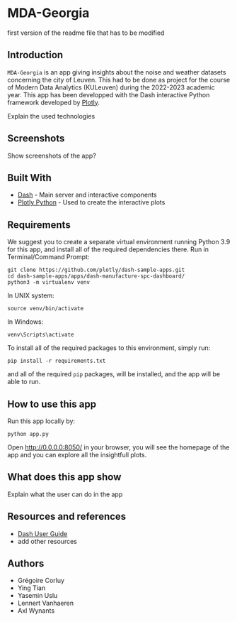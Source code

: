 # MDA-Georgia

first version of the readme file that has to be modified

## Introduction
`MDA-Georgia` is an app giving insights about the noise and weather datasets concerning the city of Leuven. 
This had to be done as project for the course of Modern Data Analytics (KULeuven) during the 2022-2023 academic year.
This app has been developped with the Dash interactive Python framework developed by [Plotly](https//plot.ly/).

Explain the used technologies

## Screenshots
Show screenshots of the app?


## Built With
* [Dash](https://dash.plot.ly/) - Main server and interactive components 
* [Plotly Python](https://plot.ly/python/) - Used to create the interactive plots

## Requirements
We suggest you to create a separate virtual environment running Python 3.9 for this app, and install all of the required dependencies there. Run in Terminal/Command Prompt:

```
git clone https://github.com/plotly/dash-sample-apps.git
cd dash-sample-apps/apps/dash-manufacture-spc-dashboard/
python3 -m virtualenv venv
```
In UNIX system: 

```
source venv/bin/activate
```
In Windows: 

```
venv\Scripts\activate
```

To install all of the required packages to this environment, simply run:

```
pip install -r requirements.txt
```

and all of the required `pip` packages, will be installed, and the app will be able to run.


## How to use this app

Run this app locally by:
```
python app.py
```
Open http://0.0.0.0:8050/ in your browser, you will see the homepage of the app and you can explore all the insightfull plots.


## What does this app show

Explain what the user can do in the app

## Resources and references
* [Dash User Guide](https://dash.plot.ly/)
* add other resources

## Authors
* Grégoire Corluy
* Ying Tian
* Yasemin Uslu
* Lennert Vanhaeren
* Axl Wynants